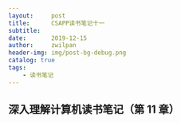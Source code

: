 ```yaml
---
layout:     post
title:      CSAPP读书笔记十一
subtitle:   
date:       2019-12-15
author:     zwilpan
header-img: img/post-bg-debug.png
catalog: true
tags:
    - 读书笔记
---
```


## 深入理解计算机读书笔记（第 11 章）



